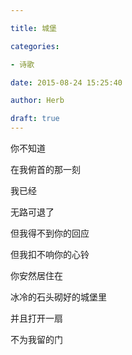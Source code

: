```yaml
---

title: 城堡

categories:

- 诗歌

date: 2015-08-24 15:25:40

author: Herb

draft: true
---
```




你不知道



在我俯首的那一刻



我已经



无路可退了



但我得不到你的回应



但我扣不响你的心铃



你安然居住在



冰冷的石头砌好的城堡里



并且打开一扇



不为我留的门

